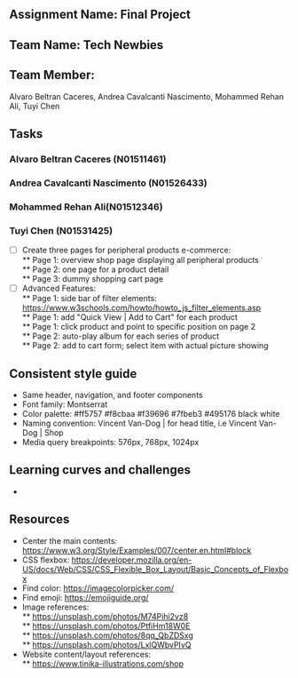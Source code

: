 ﻿## Assignment Name: Final Project

## Team Name: Tech Newbies

## Team Member:

Alvaro Beltran Caceres, Andrea Cavalcanti Nascimento, Mohammed Rehan Ali, Tuyi Chen

## Tasks

### Alvaro Beltran Caceres (N01511461)

### Andrea Cavalcanti Nascimento (N01526433)

### Mohammed Rehan Ali(N01512346)

### Tuyi Chen (N01531425)

- [ ] Create three pages for peripheral products e-commerce: \
      ** Page 1: overview shop page displaying all peripheral products \
      ** Page 2: one page for a product detail \
      \*\* Page 3: dummy shopping cart page
- [ ] Advanced Features: \
      ** Page 1: side bar of filter elements: https://www.w3schools.com/howto/howto_js_filter_elements.asp \
      ** Page 1: add "Quick View | Add to Cart" for each product \
      ** Page 1: click product and point to specific position on page 2 \
      ** Page 2: auto-play album for each series of product \
      \*\* Page 2: add to cart form; select item with actual picture showing

## Consistent style guide

- Same header, navigation, and footer components
- Font family: Montserrat
- Color palette: #ff5757 #f8cbaa #f39696 #7fbeb3 #495176 black white
- Naming convention: Vincent Van-Dog | <page name> for head title, i.e Vincent Van-Dog | Shop
- Media query breakpoints: 576px, 768px, 1024px

## Learning curves and challenges

-

## Resources

- Center the main contents: https://www.w3.org/Style/Examples/007/center.en.html#block
- CSS flexbox: https://developer.mozilla.org/en-US/docs/Web/CSS/CSS_Flexible_Box_Layout/Basic_Concepts_of_Flexbox
- Find color: https://imagecolorpicker.com/
- Find emoji: https://emojiguide.org/
- Image references: \
  ** https://unsplash.com/photos/M74Pihi2vz8 \
  ** https://unsplash.com/photos/PtfiHm18W0E \
  ** https://unsplash.com/photos/8qq_QbZDSxg \
  ** https://unsplash.com/photos/LxlQWbvPIvQ
- Website content/layout references: \
  \*\* https://www.tinika-illustrations.com/shop
